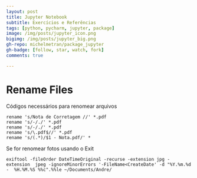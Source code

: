 ```yaml
---
layout: post
title: Jupyter Notebook
subtitle: Exercícios e Referências
tags: [python, pycharm, jupyter, package]
image: /img/posts/jupyter_icon.png
bigimg: /img/posts/jupyter_big.png
gh-repo: michelmetran/package_jupyter
gh-badge: [follow, star, watch, fork]
comments: true

---
```


# Rename Files

Códigos necessários para renomear arquivos

```
rename 's/Nota de Corretagem //' *.pdf
rename 's/-/./' *.pdf
rename 's/-/./' *.pdf
rename 's/\.pdf$//' *.pdf
rename 's/(.*)/$1 - Nota.pdf/' *
```



Se for renomear fotos usando o Exit

```
exiftool -fileOrder DateTimeOriginal -recurse -extension jpg -extension  jpeg -ignoreMinorErrors '-FileName<CreateDate' -d "%Y.%m.%d -  %H.%M.%S %%c".%%le ~/Documents/Andre/
```





```python

```
